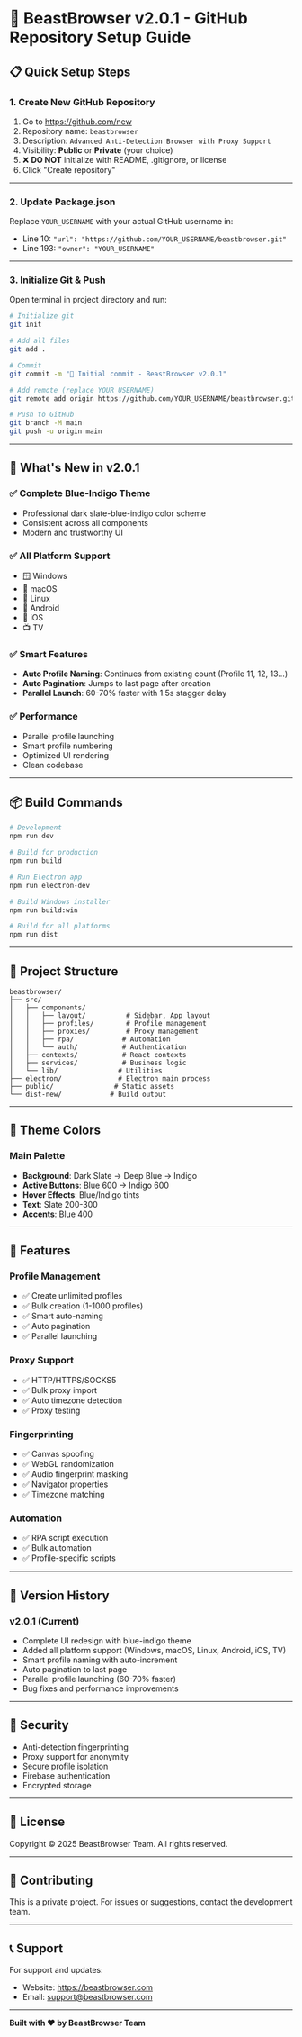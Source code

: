 # 🚀 BeastBrowser v2.0.1 - GitHub Repository Setup Guide

## 📋 Quick Setup Steps

### 1. Create New GitHub Repository

1. Go to https://github.com/new
2. Repository name: `beastbrowser`
3. Description: `Advanced Anti-Detection Browser with Proxy Support`
4. Visibility: **Public** or **Private** (your choice)
5. ❌ **DO NOT** initialize with README, .gitignore, or license
6. Click "Create repository"

---

### 2. Update Package.json

Replace `YOUR_USERNAME` with your actual GitHub username in:
- Line 10: `"url": "https://github.com/YOUR_USERNAME/beastbrowser.git"`
- Line 193: `"owner": "YOUR_USERNAME"`

---

### 3. Initialize Git & Push

Open terminal in project directory and run:

```bash
# Initialize git
git init

# Add all files
git add .

# Commit
git commit -m "🎉 Initial commit - BeastBrowser v2.0.1"

# Add remote (replace YOUR_USERNAME)
git remote add origin https://github.com/YOUR_USERNAME/beastbrowser.git

# Push to GitHub
git branch -M main
git push -u origin main
```

---

## 🎯 What's New in v2.0.1

### ✅ Complete Blue-Indigo Theme
- Professional dark slate-blue-indigo color scheme
- Consistent across all components
- Modern and trustworthy UI

### ✅ All Platform Support
- 🪟 Windows
- 🍎 macOS
- 🐧 Linux
- 📱 Android
- 📱 iOS
- 📺 TV

### ✅ Smart Features
- **Auto Profile Naming**: Continues from existing count (Profile 11, 12, 13...)
- **Auto Pagination**: Jumps to last page after creation
- **Parallel Launch**: 60-70% faster with 1.5s stagger delay

### ✅ Performance
- Parallel profile launching
- Smart profile numbering
- Optimized UI rendering
- Clean codebase

---

## 📦 Build Commands

```bash
# Development
npm run dev

# Build for production
npm run build

# Run Electron app
npm run electron-dev

# Build Windows installer
npm run build:win

# Build for all platforms
npm run dist
```

---

## 🔧 Project Structure

```
beastbrowser/
├── src/
│   ├── components/
│   │   ├── layout/          # Sidebar, App layout
│   │   ├── profiles/        # Profile management
│   │   ├── proxies/         # Proxy management
│   │   ├── rpa/            # Automation
│   │   └── auth/           # Authentication
│   ├── contexts/           # React contexts
│   ├── services/           # Business logic
│   └── lib/               # Utilities
├── electron/              # Electron main process
├── public/               # Static assets
└── dist-new/            # Build output
```

---

## 🎨 Theme Colors

### Main Palette
- **Background**: Dark Slate → Deep Blue → Indigo
- **Active Buttons**: Blue 600 → Indigo 600
- **Hover Effects**: Blue/Indigo tints
- **Text**: Slate 200-300
- **Accents**: Blue 400

---

## 🚀 Features

### Profile Management
- ✅ Create unlimited profiles
- ✅ Bulk creation (1-1000 profiles)
- ✅ Smart auto-naming
- ✅ Auto pagination
- ✅ Parallel launching

### Proxy Support
- ✅ HTTP/HTTPS/SOCKS5
- ✅ Bulk proxy import
- ✅ Auto timezone detection
- ✅ Proxy testing

### Fingerprinting
- ✅ Canvas spoofing
- ✅ WebGL randomization
- ✅ Audio fingerprint masking
- ✅ Navigator properties
- ✅ Timezone matching

### Automation
- ✅ RPA script execution
- ✅ Bulk automation
- ✅ Profile-specific scripts

---

## 📝 Version History

### v2.0.1 (Current)
- Complete UI redesign with blue-indigo theme
- Added all platform support (Windows, macOS, Linux, Android, iOS, TV)
- Smart profile naming with auto-increment
- Auto pagination to last page
- Parallel profile launching (60-70% faster)
- Bug fixes and performance improvements

---

## 🔐 Security

- Anti-detection fingerprinting
- Proxy support for anonymity
- Secure profile isolation
- Firebase authentication
- Encrypted storage

---

## 📄 License

Copyright © 2025 BeastBrowser Team. All rights reserved.

---

## 🤝 Contributing

This is a private project. For issues or suggestions, contact the development team.

---

## 📞 Support

For support and updates:
- Website: https://beastbrowser.com
- Email: support@beastbrowser.com

---

**Built with ❤️ by BeastBrowser Team**
